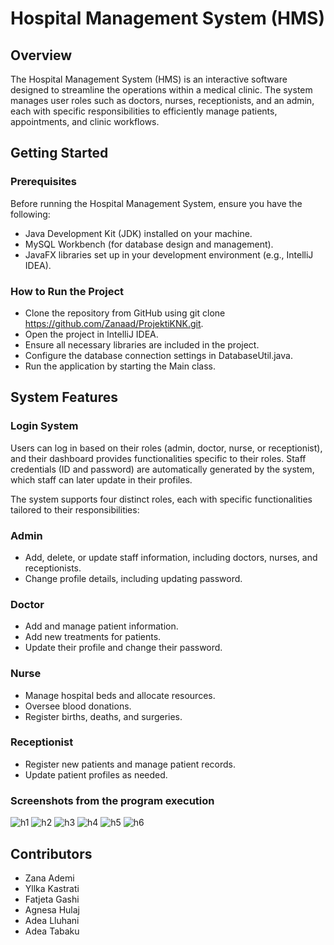 
# Hospital Management System (HMS)

## Overview
The Hospital Management System (HMS) is an interactive software designed to streamline the operations within a medical clinic. The system manages user roles such as doctors, nurses, receptionists, and an admin, each with specific responsibilities to efficiently manage patients, appointments, and clinic workflows.
## Getting Started
### Prerequisites
Before running the Hospital Management System, ensure you have the following:

- Java Development Kit (JDK) installed on your machine.
- MySQL Workbench (for database design and management).
- JavaFX libraries set up in your development environment (e.g., IntelliJ IDEA).

### How to Run the Project
- Clone the repository from GitHub using git clone https://github.com/Zanaad/ProjektiKNK.git.
- Open the project in IntelliJ IDEA.
- Ensure all necessary libraries are included in the project.
- Configure the database connection settings in DatabaseUtil.java.
- Run the application by starting the Main class.

## System Features
### Login System
Users can log in based on their roles (admin, doctor, nurse, or receptionist), and their dashboard provides functionalities specific to their roles. Staff credentials (ID and password) are automatically generated by the system, which staff can later update in their profiles.

The system supports four distinct roles, each with specific functionalities tailored to their responsibilities:

### Admin
- Add, delete, or update staff information, including doctors, nurses, and receptionists.
- Change profile details, including updating password.
### Doctor

- Add and manage patient information.
- Add new treatments for patients.
- Update their profile and change their password.
### Nurse

- Manage hospital beds and allocate resources.
- Oversee blood donations.
- Register births, deaths, and surgeries.
### Receptionist

- Register new patients and manage patient records.
- Update patient profiles as needed.

### Screenshots from the program execution
![h1](https://github.com/user-attachments/assets/21cdaf35-c7f1-4d77-aa6d-81ed9469d831)
![h2](https://github.com/user-attachments/assets/3ad31439-d046-473f-8f55-ea3942ebdb2f)
![h3](https://github.com/user-attachments/assets/fd703a26-b926-4e44-bb3b-8f24621fff03)
![h4](https://github.com/user-attachments/assets/e44eaadc-baac-4acf-a55b-97e1e218aa31)
![h5](https://github.com/user-attachments/assets/ae3bd1b3-abd0-451b-b154-aeb57548695e)
![h6](https://github.com/user-attachments/assets/e5b9061f-f378-4b3d-9821-f59317d86970)


## Contributors
- Zana Ademi
- Yllka Kastrati
- Fatjeta Gashi
- Agnesa Hulaj
- Adea Lluhani
- Adea Tabaku
